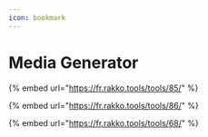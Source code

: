 ```yaml
---
icon: bookmark
---
```


# Media Generator

{% embed url="https://fr.rakko.tools/tools/85/" %}

{% embed url="https://fr.rakko.tools/tools/86/" %}

{% embed url="https://fr.rakko.tools/tools/68/" %}
